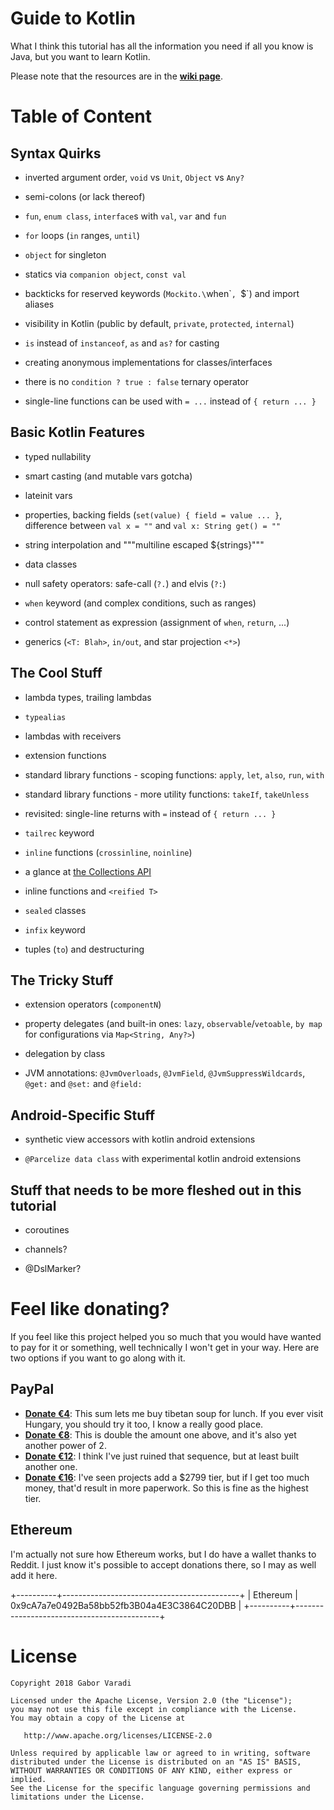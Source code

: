 # Guide to Kotlin

What I think this tutorial has all the information you need if all you know is Java, but you want to learn Kotlin.

Please note that the resources are in the [**wiki page**](https://github.com/Zhuinden/guide-to-kotlin/wiki).

# Table of Content

## Syntax Quirks

- inverted argument order, `void` vs `Unit`, `Object` vs `Any?`

- semi-colons (or lack thereof)

- `fun`, `enum class`, `interface`s with `val`, `var` and `fun`

- `for` loops (`in` ranges, `until`)

- `object` for singleton

- statics via `companion object`, `const val`

- backticks for reserved keywords (`Mockito.\`when\``, `$`) and import aliases

- visibility in Kotlin (public by default, `private`, `protected`, `internal`)

- `is` instead of `instanceof`, `as` and `as?` for casting

- creating anonymous implementations for classes/interfaces

- there is no `condition ? true : false` ternary operator

- single-line functions can be used with `= ...` instead of `{ return ... }`

## Basic Kotlin Features

- typed nullability

- smart casting (and mutable vars gotcha)

- lateinit vars

- properties, backing fields (`set(value) { field = value ... }`, difference between `val x = ""` and `val x: String get() = ""`

- string interpolation and """multiline escaped ${strings}"""

- data classes

- null safety operators: safe-call (`?.`) and elvis (`?:`)

- `when` keyword (and complex conditions, such as ranges)

- control statement as expression (assignment of `when`, `return`, ...)

- generics (`<T: Blah>`, `in/out`, and star projection `<*>`)

## The Cool Stuff

- lambda types, trailing lambdas

- `typealias`

- lambdas with receivers

- extension functions

- standard library functions - scoping functions: `apply`, `let`, `also`, `run`, `with`

- standard library functions - more utility functions: `takeIf`, `takeUnless`

- revisited: single-line returns with `=` instead of `{ return ... }`

- `tailrec` keyword

- `inline` functions (`crossinline`, `noinline`)

- a glance at [the Collections API](https://kotlinlang.org/api/latest/jvm/stdlib/kotlin.collections/index.html#functions) 

- inline functions and `<reified T>`
  
- `sealed` classes

- `infix` keyword

- tuples (`to`) and destructuring

## The Tricky Stuff

- extension operators (`componentN`)

- property delegates (and built-in ones: `lazy`, `observable`/`vetoable`, `by map` for configurations via `Map<String, Any?>`)

- delegation by class

- JVM annotations: `@JvmOverloads`, `@JvmField`, `@JvmSuppressWildcards`, `@get:` and `@set:` and `@field:`

## Android-Specific Stuff

- synthetic view accessors with kotlin android extensions

- `@Parcelize data class` with experimental kotlin android extensions

## Stuff that needs to be more fleshed out in this tutorial

- coroutines

- channels?

- @DslMarker?

# Feel like donating?

If you feel like this project helped you so much that you would have wanted to pay for it or something, well technically I won't get in your way. Here are two options if you want to go along with it.

## PayPal 

* **[Donate €4](https://www.paypal.me/Zhuinden/4)**: This sum lets me buy tibetan soup for lunch. If you ever visit Hungary, you should try it too, I know a really good place.
* **[Donate €8](https://www.paypal.me/Zhuinden/8)**: This is double the amount one above, and it's also yet another power of 2.
* **[Donate €12](https://www.paypal.me/Zhuinden/12)**: I think I've just ruined that sequence, but at least built another one.
* **[Donate €16](https://www.paypal.me/Zhuinden/16)**: I've seen projects add a $2799 tier, but if I get too much money, that'd result in more paperwork. So this is fine as the highest tier.

## Ethereum

I'm actually not sure how Ethereum works, but I do have a wallet thanks to Reddit. I just know it's possible to accept donations there, so I may as well add it here.

+----------+--------------------------------------------+
| Ethereum | 0x9cA7a7e0492Ba58bb52fb3B04a4E3C3864C20DBB |
+----------+--------------------------------------------+


# License

    Copyright 2018 Gabor Varadi

    Licensed under the Apache License, Version 2.0 (the "License");
    you may not use this file except in compliance with the License.
    You may obtain a copy of the License at

       http://www.apache.org/licenses/LICENSE-2.0

    Unless required by applicable law or agreed to in writing, software
    distributed under the License is distributed on an "AS IS" BASIS,
    WITHOUT WARRANTIES OR CONDITIONS OF ANY KIND, either express or implied.
    See the License for the specific language governing permissions and
    limitations under the License.
